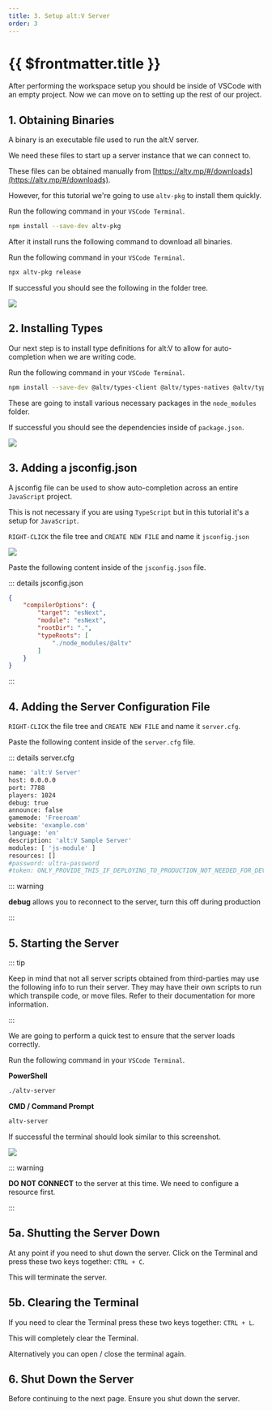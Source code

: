 ```yaml
---
title: 3. Setup alt:V Server
order: 3
---
```


# {{ $frontmatter.title }}

After performing the workspace setup you should be inside of VSCode with an empty project. Now we can move on to setting up the rest of our project.

## 1. Obtaining Binaries

A binary is an executable file used to run the alt:V server.

We need these files to start up a server instance that we can connect to.

These files can be obtained manually from [https://altv.mp/#/downloads](https://altv.mp/#/downloads).

However, for this tutorial we're going to use `altv-pkg` to install them quickly.

Run the following command in your `VSCode Terminal`.

```sh
npm install --save-dev altv-pkg
```

After it install runs the following command to download all binaries.

Run the following command in your `VSCode Terminal`.

```sh
npx altv-pkg release
```

If successful you should see the following in the folder tree.

![](https://i.imgur.com/cAObHqE.png)

## 2. Installing Types

Our next step is to install type definitions for alt:V to allow for auto-completion when we are writing code.

Run the following command in your `VSCode Terminal`.

```sh
npm install --save-dev @altv/types-client @altv/types-natives @altv/types-server @altv/types-shared @altv/types-webview @altv/types-worker
```

These are going to install various necessary packages in the `node_modules` folder.

If successful you should see the dependencies inside of `package.json`.

![](https://i.imgur.com/KJyB1tg.png)


## 3. Adding a jsconfig.json

A jsconfig file can be used to show auto-completion across an entire `JavaScript` project.

This is not necessary if you are using `TypeScript` but in this tutorial it's a setup for `JavaScript`.

`RIGHT-CLICK` the file tree and `CREATE NEW FILE` and name it `jsconfig.json`

![](https://i.imgur.com/AURjIdR.png)

Paste the following content inside of the `jsconfig.json` file.

::: details jsconfig.json

```json
{
	"compilerOptions": {
		"target": "esNext",
		"module": "esNext",
		"rootDir": ".",
		"typeRoots": [
			"./node_modules/@altv"
		]
	}
}
```

:::

## 4. Adding the Server Configuration File

`RIGHT-CLICK` the file tree and `CREATE NEW FILE` and name it `server.cfg`.

Paste the following content inside of the `server.cfg` file.

::: details server.cfg

```sh
name: 'alt:V Server'
host: 0.0.0.0
port: 7788
players: 1024
debug: true
announce: false
gamemode: 'Freeroam'
website: 'example.com'
language: 'en'
description: 'alt:V Sample Server'
modules: [ 'js-module' ]
resources: []
#password: ultra-password
#token: ONLY_PROVIDE_THIS_IF_DEPLOYING_TO_PRODUCTION_NOT_NEEDED_FOR_DEVELOPMENT
```

::: warning

**debug** allows you to reconnect to the server, turn this off during production

:::



## 5. Starting the Server

::: tip

Keep in mind that not all server scripts obtained from third-parties may use the following info to run their server. They may have their own scripts to run which transpile code, or move files. Refer to their documentation for more information.

:::

We are going to perform a quick test to ensure that the server loads correctly.

Run the following command in your `VSCode Terminal`.

**PowerShell**

```sh
./altv-server
```

**CMD / Command Prompt**

```sh
altv-server
```

If successful the terminal should look similar to this screenshot.

![](https://i.imgur.com/yH99qD0.png)


::: warning

**DO NOT CONNECT** to the server at this time. We need to configure a resource first.

:::

## 5a. Shutting the Server Down

At any point if you need to shut down the server. Click on the Terminal and press these two keys together: `CTRL + C`. 

This will terminate the server.

## 5b. Clearing the Terminal

If you need to clear the Terminal press these two keys together: `CTRL + L`.

This will completely clear the Terminal.

Alternatively you can open / close the terminal again.

## 6. Shut Down the Server

Before continuing to the next page. Ensure you shut down the server.